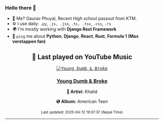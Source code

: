 ### Hello there 👋
- 💨 Me? Gaurav Phuyal, Recent High school passout from KTM.
- ⚙️ I use daily: `.py`, `.js, .jsx`, `.ts, .tsx`, `.css`, `.rs`
- 🌍 I'm mostly working with **Django Rest Framework**
- 💬 `ping` me about **Python**, **Django**, **React**, **Rust**, **Formula 1 (Max verstappen fan)**
<!-- YOUTUBE-MUSIC-START -->
<div align='center'>

## 🎵 Last played on YouTube Music

<kbd>

[![Young Dumb & Broke](https://lastfm.freetls.fastly.net/i/u/174s/625d8735f4f0bf1cbf3c779fd4746bdc.jpg)](https://lastfm.freetls.fastly.net/i/u/174s/625d8735f4f0bf1cbf3c779fd4746bdc.jpg)

</kbd>

### [Young Dumb & Broke](https://www.youtube.com/results?search_query=Khalid%20Young%20Dumb%20%26%20Broke)

**🎤 Artist:** Khalid

**💿 Album:** American Teen

<sub>Last updated: 2025-04-12 19:07:37 (Nepal Time)</sub>

</div>

<!-- YOUTUBE-MUSIC-END -->
<hr>

